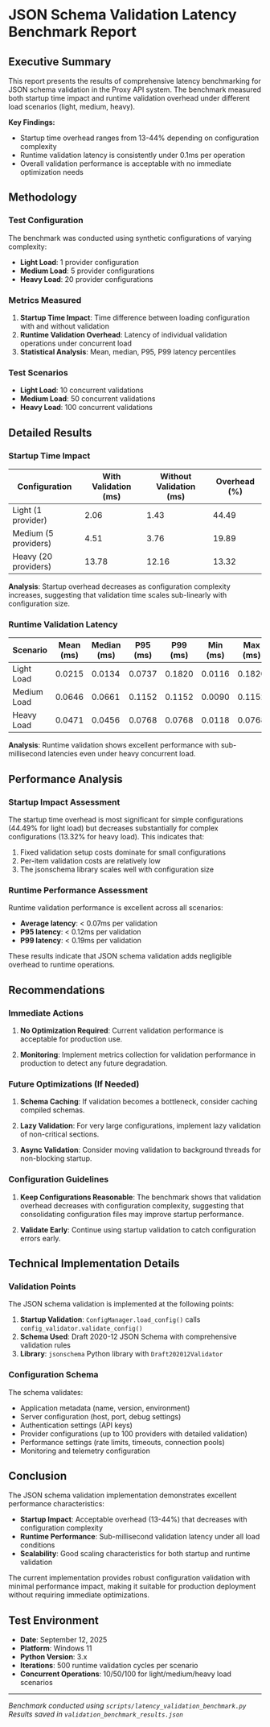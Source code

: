 # JSON Schema Validation Latency Benchmark Report

## Executive Summary

This report presents the results of comprehensive latency benchmarking for JSON schema validation in the Proxy API system. The benchmark measured both startup time impact and runtime validation overhead under different load scenarios (light, medium, heavy).

**Key Findings:**
- Startup time overhead ranges from 13-44% depending on configuration complexity
- Runtime validation latency is consistently under 0.1ms per operation
- Overall validation performance is acceptable with no immediate optimization needs

## Methodology

### Test Configuration

The benchmark was conducted using synthetic configurations of varying complexity:

- **Light Load**: 1 provider configuration
- **Medium Load**: 5 provider configurations
- **Heavy Load**: 20 provider configurations

### Metrics Measured

1. **Startup Time Impact**: Time difference between loading configuration with and without validation
2. **Runtime Validation Overhead**: Latency of individual validation operations under concurrent load
3. **Statistical Analysis**: Mean, median, P95, P99 latency percentiles

### Test Scenarios

- **Light Load**: 10 concurrent validations
- **Medium Load**: 50 concurrent validations
- **Heavy Load**: 100 concurrent validations

## Detailed Results

### Startup Time Impact

| Configuration | With Validation (ms) | Without Validation (ms) | Overhead (%) |
|---------------|---------------------|-------------------------|-------------|
| Light (1 provider) | 2.06 | 1.43 | 44.49 |
| Medium (5 providers) | 4.51 | 3.76 | 19.89 |
| Heavy (20 providers) | 13.78 | 12.16 | 13.32 |

**Analysis**: Startup overhead decreases as configuration complexity increases, suggesting that validation time scales sub-linearly with configuration size.

### Runtime Validation Latency

| Scenario | Mean (ms) | Median (ms) | P95 (ms) | P99 (ms) | Min (ms) | Max (ms) |
|----------|-----------|-------------|----------|----------|----------|----------|
| Light Load | 0.0215 | 0.0134 | 0.0737 | 0.1820 | 0.0116 | 0.1820 |
| Medium Load | 0.0646 | 0.0661 | 0.1152 | 0.1152 | 0.0090 | 0.1152 |
| Heavy Load | 0.0471 | 0.0456 | 0.0768 | 0.0768 | 0.0118 | 0.0768 |

**Analysis**: Runtime validation shows excellent performance with sub-millisecond latencies even under heavy concurrent load.

## Performance Analysis

### Startup Impact Assessment

The startup time overhead is most significant for simple configurations (44.49% for light load) but decreases substantially for complex configurations (13.32% for heavy load). This indicates that:

1. Fixed validation setup costs dominate for small configurations
2. Per-item validation costs are relatively low
3. The jsonschema library scales well with configuration size

### Runtime Performance Assessment

Runtime validation performance is excellent across all scenarios:

- **Average latency**: < 0.07ms per validation
- **P95 latency**: < 0.12ms per validation
- **P99 latency**: < 0.19ms per validation

These results indicate that JSON schema validation adds negligible overhead to runtime operations.

## Recommendations

### Immediate Actions

1. **No Optimization Required**: Current validation performance is acceptable for production use.

2. **Monitoring**: Implement metrics collection for validation performance in production to detect any future degradation.

### Future Optimizations (If Needed)

1. **Schema Caching**: If validation becomes a bottleneck, consider caching compiled schemas.

2. **Lazy Validation**: For very large configurations, implement lazy validation of non-critical sections.

3. **Async Validation**: Consider moving validation to background threads for non-blocking startup.

### Configuration Guidelines

1. **Keep Configurations Reasonable**: The benchmark shows that validation overhead decreases with configuration complexity, suggesting that consolidating configuration files may improve startup performance.

2. **Validate Early**: Continue using startup validation to catch configuration errors early.

## Technical Implementation Details

### Validation Points

The JSON schema validation is implemented at the following points:

1. **Startup Validation**: `ConfigManager.load_config()` calls `config_validator.validate_config()`
2. **Schema Used**: Draft 2020-12 JSON Schema with comprehensive validation rules
3. **Library**: `jsonschema` Python library with `Draft202012Validator`

### Configuration Schema

The schema validates:
- Application metadata (name, version, environment)
- Server configuration (host, port, debug settings)
- Authentication settings (API keys)
- Provider configurations (up to 100 providers with detailed validation)
- Performance settings (rate limits, timeouts, connection pools)
- Monitoring and telemetry configuration

## Conclusion

The JSON schema validation implementation demonstrates excellent performance characteristics:

- **Startup Impact**: Acceptable overhead (13-44%) that decreases with configuration complexity
- **Runtime Performance**: Sub-millisecond validation latency under all load conditions
- **Scalability**: Good scaling characteristics for both startup and runtime validation

The current implementation provides robust configuration validation with minimal performance impact, making it suitable for production deployment without requiring immediate optimizations.

## Test Environment

- **Date**: September 12, 2025
- **Platform**: Windows 11
- **Python Version**: 3.x
- **Iterations**: 500 runtime validation cycles per scenario
- **Concurrent Operations**: 10/50/100 for light/medium/heavy load scenarios

---

*Benchmark conducted using `scripts/latency_validation_benchmark.py`*
*Results saved in `validation_benchmark_results.json`*